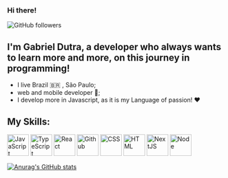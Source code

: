 ### Hi there!

![GitHub followers](https://img.shields.io/github/followers/DutraGames?style=social)

## I'm Gabriel Dutra, a developer who always wants to learn more and more, on this journey in programming!

* I live Brazil 🇧🇷 , São Paulo;
* web and mobile developer 📱;
* I develop more in Javascript, as it is my Language of passion! ❤️


## My Skills:

<img src="https://cdn.jsdelivr.net/gh/devicons/devicon/icons/javascript/javascript-original.svg" alt="JavaScript" width="50" height="50" style="width-max: 100%;"></img>
<img src="https://cdn.jsdelivr.net/gh/devicons/devicon/icons/typescript/typescript-original.svg" alt="TypeScript" width="50" height="50" style="width-max: 100%;"></img>
<img src="https://cdn.jsdelivr.net/gh/devicons/devicon/icons/react/react-original.svg" alt="React" width="50" height="50" style="width-max: 100%;"></img>
<img src="https://cdn.jsdelivr.net/gh/devicons/devicon/icons/github/github-original.svg" alt="Github" width="50" height="50" style="width-max: 100%;"></img>
<img src="https://cdn.jsdelivr.net/gh/devicons/devicon/icons/css3/css3-original.svg" alt="CSS" width="50" height="50" style="width-max: 100%;"></img>
<img src="https://cdn.jsdelivr.net/gh/devicons/devicon/icons/html5/html5-original.svg" alt="HTML" width="50" height="50" style="width-max: 100%;"></img>
<img src="https://cdn.jsdelivr.net/gh/devicons/devicon/icons/nextjs/nextjs-original.svg" alt="NextJS" width="50" height="50" style="width-max: 100%;"></img>
<img src="https://cdn.jsdelivr.net/gh/devicons/devicon/icons/nodejs/nodejs-original.svg" alt="Node" width="50" height="50" style="width-max: 100%;"></img>

[![Anurag's GitHub stats](https://github-readme-stats.vercel.app/api?username=DutraGames&show_icons=true&theme=tokyonight)](https://github.com/DutraGames/github-readme-stats)
